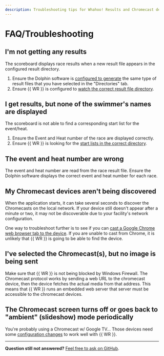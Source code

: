 ```yaml
---
description: Troubleshooting tips for Whahoo! Results and Chromecast devices
---
```

# FAQ/Troubleshooting

## I'm not getting any results

The scoreboard displays race results when a new result file appears in the
configured result directory.

1. Ensure the Dolphin software is [configured to
   generate](quickstart.md#configure-result-files) the same type of result
   files that you have selected in the "Directories" tab.
1. Ensure {{ WR }} is configured to [watch the correct result file
   directory](quickstart.md#set-the-results-directory).

## I get results, but none of the swimmer's names are displayed

The scoreboard is not able to find a corresponding start list for the
event/heat.

1. Ensure the Event and Heat number of the race are displayed correctly.
1. Ensure {{ WR }} is looking for the [start lists in the correct
   directory](quickstart.md#set-the-start-list-directory).

## The event and heat number are wrong

The event and heat number are read from the race result file. Ensure the
Dolphin software displays the correct event and heat number for each race.

## My Chromecast devices aren't being discovered

When the application starts, it can take several seconds to discover the
Chromecasts on the local network. If your device still doesn't appear after a
minute or two, it may not be discoverable due to your facility's network
configuration.

One way to troubleshoot further is to see if you can [cast a Google Chrome web
browser tab to the
device](https://support.google.com/chromecast/answer/3228332?hl=en&co=GENIE.Platform%3DDesktop).
If you are unable to cast from Chrome, it is unlikely that {{ WR }} is going to
be able to find the device.

## I've selected the Chromecast(s), but no image is being sent

Make sure that {{ WR }} is not being blocked by Windows Firewall. The Chromecast
protocol works by sending a web URL to the chromecast device, then the device
fetches the actual media from that address. This means that {{ WR }} runs an
embedded web server that server must be accessible to the chromecast devices.

## The Chromecast screen turns off or goes back to "ambient" (slideshow) mode periodically

You're probably using a Chromecast w/ Google TV... Those devices need some
[configuration changes](cc-compat.md) to work well with {{ WR }}.

-----

**Question still not answered?** [Feel free to ask on
GitHub](https://github.com/JohnStrunk/wahoo-results/discussions/categories/q-a).
